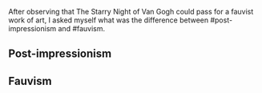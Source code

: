 After observing that The Starry Night of Van Gogh could pass for a fauvist work of art, I asked myself what was the difference between #post-impressionism and #fauvism.

## Post-impressionism
## Fauvism
